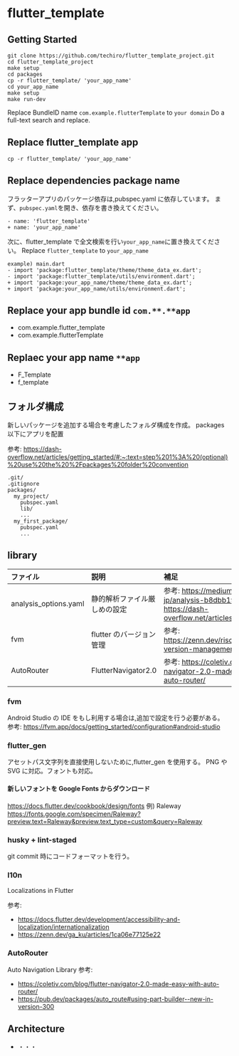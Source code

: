# flutter_template

## Getting Started

```
git clone https://github.com/techiro/flutter_template_project.git
cd flutter_template_project
make setup
cd packages
cp -r flutter_template/ 'your_app_name'
cd your_app_name
make setup
make run-dev
```

Replace BundleID name `com.example.flutterTemplate` to `your domain`
Do a full-text search and replace.

## Replace flutter_template app

```
cp -r flutter_template/ 'your_app_name'
```

## Replace dependencies package name

フラッターアプリのパッケージ依存は,pubspec.yaml に依存しています。
まず、`pubspec.yaml`を開き、依存を書き換えてください。

```
- name: 'flutter_template'
+ name: 'your_app_name'
```

次に、flutter_template で全文検索を行い`your_app_name`に置き換えてください。
Replace `flutter_template` to `your_app_name`

```
example) main.dart
- import 'package:flutter_template/theme/theme_data_ex.dart';
- import 'package:flutter_template/utils/environment.dart';
+ import 'package:your_app_name/theme/theme_data_ex.dart';
+ import 'package:your_app_name/utils/environment.dart';
```

## Replace your app bundle id `com.**.**app`

- com.example.flutter_template
- com.example.flutterTemplate

## Replaec your app name `**app`

- F_Template
- f_template

## フォルダ構成

新しいパッケージを追加する場合を考慮したフォルダ構成を作成。
packages 以下にアプリを配置

参考: https://dash-overflow.net/articles/getting_started/#:~:text=step%201%3A%20(optional)%20use%20the%20%2Fpackages%20folder%20convention

```
.git/
.gitignore
packages/
  my_project/
    pubspec.yaml
    lib/
    ...
  my_first_package/
    pubspec.yaml
    ...
```

## library

| ファイル              | 説明                         | 補足                                                                                                           |
| :-------------------- | :--------------------------- | :------------------------------------------------------------------------------------------------------------- |
| analysis_options.yaml | 静的解析ファイル厳しめの設定 | 参考: https://medium.com/flutter-jp/analysis-b8dbb19d3978, https://dash-overflow.net/articles/getting_started/ |
| fvm                   | flutter のバージョン管理     | 参考: https://zenn.dev/riscait/articles/flutter-version-management                                             |
| AutoRouter            | FlutterNavigator2.0          | 参考: https://coletiv.com/blog/flutter-navigator-2.0-made-easy-with-auto-router/                               |

### fvm

Android Studio の IDE をもし利用する場合は,追加で設定を行う必要がある。
参考: https://fvm.app/docs/getting_started/configuration#android-studio

### flutter_gen

アセットパス文字列を直接使用しないために,flutter_gen を使用する。
PNG や SVG に対応。フォントも対応。

#### 新しいフォントを Google Fonts からダウンロード

https://docs.flutter.dev/cookbook/design/fonts
例) Raleway
https://fonts.google.com/specimen/Raleway?preview.text=Raleway&preview.text_type=custom&query=Raleway

### husky + lint-staged

git commit 時にコードフォーマットを行う。

### l10n

Localizations in Flutter

参考:

- https://docs.flutter.dev/development/accessibility-and-localization/internationalization
- https://zenn.dev/ga_ku/articles/1ca06e77125e22

### AutoRouter

Auto Navigation Library
参考:

- https://coletiv.com/blog/flutter-navigator-2.0-made-easy-with-auto-router/
- https://pub.dev/packages/auto_route#using-part-builder--new-in-version-300

## Architecture

- ・・・
